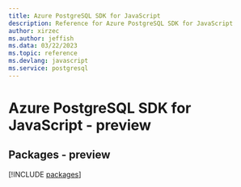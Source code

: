 ```yaml
---
title: Azure PostgreSQL SDK for JavaScript
description: Reference for Azure PostgreSQL SDK for JavaScript
author: xirzec
ms.author: jeffish
ms.data: 03/22/2023
ms.topic: reference
ms.devlang: javascript
ms.service: postgresql
---
```

# Azure PostgreSQL SDK for JavaScript - preview
## Packages - preview
[!INCLUDE [packages](postgresql-index.md)]